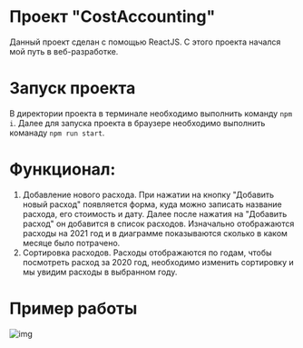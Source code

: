# Проект "CostAccounting"
Данный проект сделан с помощью ReactJS. С этого проекта начался мой путь в веб-разработке. 
# Запуск проекта
В директории проекта в терминале необходимо выполнить команду `npm i`. Далее для запуска проекта в браузере необходимо выполнить команаду `npm run start`.
# Функционал: 
1. Добавление нового расхода. При нажатии на кнопку "Добавить новый расход" появляется форма, куда можно записать название расхода, его стоимость и дату. Далее после нажатия на "Добавить расход" он добавится в список расходов. Изначально отображаются расходы на 2021 год и в диаграмме показываются сколько в каком месяце было потрачено.
2. Сортировка расходов. Расходы отображаются по годам, чтобы посмотреть расход за 2020 год, необходимо изменить сортировку и мы увидим расходы в выбранном году.
# Пример работы
![img](./public/screen.jpg)
